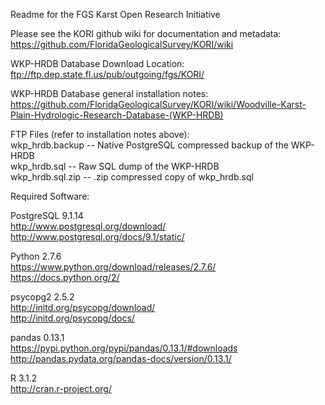 Readme for the FGS Karst Open Research Initiative  
  
Please see the KORI github wiki for documentation and metadata:  
    https://github.com/FloridaGeologicalSurvey/KORI/wiki  
  
WKP-HRDB Database Download Location:  
    ftp://ftp.dep.state.fl.us/pub/outgoing/fgs/KORI/  

WKP-HRDB Database general installation notes:  
    https://github.com/FloridaGeologicalSurvey/KORI/wiki/Woodville-Karst-Plain-Hydrologic-Research-Database-(WKP-HRDB)
    

FTP Files (refer to installation notes above):  
    wkp_hrdb.backup  -- Native PostgreSQL compressed backup of the WKP-HRDB  
    wkp_hrdb.sql -- Raw SQL dump of the WKP-HRDB  
    wkp_hrdb.sql.zip -- .zip compressed copy of wkp_hrdb.sql  
  
Required Software:  
  
PostgreSQL 9.1.14  
    http://www.postgresql.org/download/  
    http://www.postgresql.org/docs/9.1/static/  
  
Python 2.7.6  
    https://www.python.org/download/releases/2.7.6/  
    https://docs.python.org/2/  
  
psycopg2 2.5.2  
    http://initd.org/psycopg/download/  
    http://initd.org/psycopg/docs/  
  
pandas 0.13.1  
    https://pypi.python.org/pypi/pandas/0.13.1/#downloads  
    http://pandas.pydata.org/pandas-docs/version/0.13.1/  
  
R 3.1.2  
    http://cran.r-project.org/


